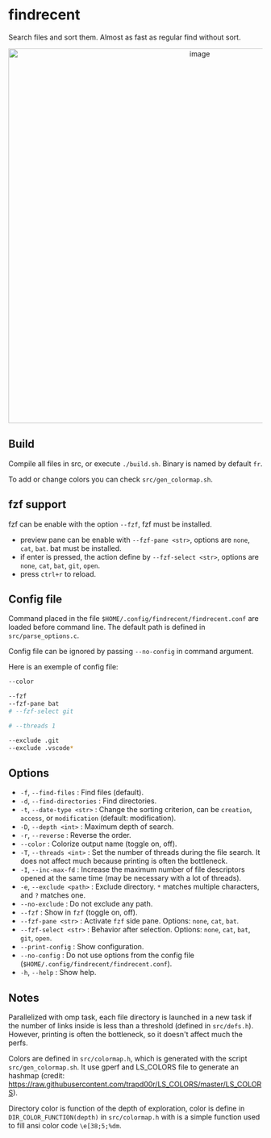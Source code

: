 # findrecent
Search files and sort them. Almost as fast as regular find without sort.

<div align="center">
<img width="743" alt="image" src="https://github.com/user-attachments/assets/9702487a-42f8-4857-bc1e-82515f75173d">
</div>
  
## Build
Compile all files in src, or execute `./build.sh`. Binary is named by default `fr`.

To add or change colors you can check `src/gen_colormap.sh`.

## fzf support
fzf can be enable with the option `--fzf`, fzf must be installed.
- preview pane can be enable with `--fzf-pane <str>`, options are `none`, `cat`, `bat`. bat must be installed.
- if enter is pressed, the action define by `--fzf-select <str>`, options are `none`, `cat`, `bat`, `git`, `open`.
- press `ctrl+r` to reload.

## Config file
Command placed in the file `$HOME/.config/findrecent/findrecent.conf` are loaded before command line. The default path is defined in `src/parse_options.c`.

Config file can be ignored by passing `--no-config` in command argument. 

Here is an exemple of config file:
```bash 
--color 

--fzf
--fzf-pane bat
# --fzf-select git

# --threads 1

--exclude .git
--exclude .vscode*
```

## Options

- `-f`, `--find-files` : Find files (default).
- `-d`, `--find-directories` : Find directories.
- `-t`, `--date-type <str>` : Change the sorting criterion, can be `creation`, `access`, or `modification` (default: modification).
- `-D`, `--depth <int>` : Maximum depth of search.
- `-r`, `--reverse` : Reverse the order.
- `--color` : Colorize output name (toggle on, off).
- `-T`, `--threads <int>` : Set the number of threads during the file search. It does not affect much because printing is often the bottleneck.
- `-I`, `--inc-max-fd` : Increase the maximum number of file descriptors opened at the same time (may be necessary with a lot of threads).
- `-e`, `--exclude <path>` : Exclude directory. `*` matches multiple characters, and `?` matches one.
- `--no-exclude` : Do not exclude any path.
- `--fzf` : Show in `fzf` (toggle on, off).
- `--fzf-pane <str>` : Activate `fzf` side pane. Options: `none`, `cat`, `bat`.
- `--fzf-select <str>` : Behavior after selection. Options: `none`, `cat`, `bat`, `git`, `open`.
- `--print-config` : Show configuration.
- `--no-config` : Do not use options from the config file (`$HOME/.config/findrecent/findrecent.conf`).
- `-h`, `--help` : Show help.

## Notes
Parallelized with omp task, each file directory is launched in a new task if the number of links inside is less than a threshold (defined in `src/defs.h`). However, printing is often the bottleneck, so it doesn't affect much the perfs.

Colors are defined in `src/colormap.h`, which is generated with the script `src/gen_colormap.sh`. It use gperf and LS_COLORS file to generate an hashmap (credit: <https://raw.githubusercontent.com/trapd00r/LS_COLORS/master/LS_COLORS>).

Directory color is function of the depth of exploration, color is define in `DIR_COLOR_FUNCTION(depth)` in `src/colormap.h` with is a simple function used to fill ansi color code  `\e[38;5;%dm`. 
